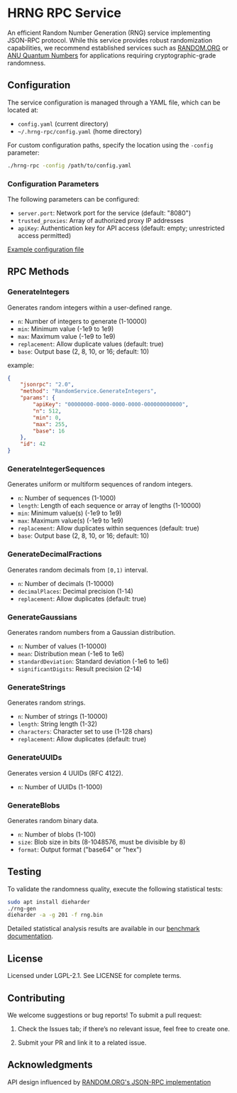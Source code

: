 # HRNG RPC Service

An efficient Random Number Generation (RNG) service implementing JSON-RPC protocol. While this service provides robust randomization capabilities, we recommend established services such as [RANDOM.ORG](https://www.random.org/) or [ANU Quantum Numbers](https://quantumnumbers.anu.edu.au/) for applications requiring cryptographic-grade randomness.

## Configuration

The service configuration is managed through a YAML file, which can be located at:

- `config.yaml` (current directory)
- `~/.hrng-rpc/config.yaml` (home directory)

For custom configuration paths, specify the location using the `-config` parameter:

```bash
./hrng-rpc -config /path/to/config.yaml
```

### Configuration Parameters

The following parameters can be configured:

- `server.port`: Network port for the service (default: "8080")
- `trusted_proxies`: Array of authorized proxy IP addresses
- `apiKey`: Authentication key for API access (default: empty; unrestricted access permitted)

[Example configuration file](config.yaml.example)

## RPC Methods

### GenerateIntegers

Generates random integers within a user-defined range.

- `n`: Number of integers to generate (1-10000)
- `min`: Minimum value (-1e9 to 1e9)
- `max`: Maximum value (-1e9 to 1e9)
- `replacement`: Allow duplicate values (default: true)
- `base`: Output base (2, 8, 10, or 16; default: 10)

example:

```json
{
    "jsonrpc": "2.0",
    "method": "RandomService.GenerateIntegers",
    "params": {
        "apiKey": "00000000-0000-0000-0000-000000000000",
        "n": 512,
        "min": 0,
        "max": 255,
        "base": 16
    },
    "id": 42
}
```

### GenerateIntegerSequences

Generates uniform or multiform sequences of random integers.

- `n`: Number of sequences (1-1000)
- `length`: Length of each sequence or array of lengths (1-10000)
- `min`: Minimum value(s) (-1e9 to 1e9)
- `max`: Maximum value(s) (-1e9 to 1e9)
- `replacement`: Allow duplicates within sequences (default: true)
- `base`: Output base (2, 8, 10, or 16; default: 10)

### GenerateDecimalFractions

Generates random decimals from `[0,1)` interval.

- `n`: Number of decimals (1-10000)
- `decimalPlaces`: Decimal precision (1-14)
- `replacement`: Allow duplicates (default: true)

### GenerateGaussians

Generates random numbers from a Gaussian distribution.

- `n`: Number of values (1-10000)
- `mean`: Distribution mean (-1e6 to 1e6)
- `standardDeviation`: Standard deviation (-1e6 to 1e6)
- `significantDigits`: Result precision (2-14)

### GenerateStrings

Generates random strings.

- `n`: Number of strings (1-10000)
- `length`: String length (1-32)
- `characters`: Character set to use (1-128 chars)
- `replacement`: Allow duplicates (default: true)

### GenerateUUIDs

Generates version 4 UUIDs (RFC 4122).

- `n`: Number of UUIDs (1-1000)

### GenerateBlobs

Generates random binary data.

- `n`: Number of blobs (1-100)
- `size`: Blob size in bits (8-1048576, must be divisible by 8)
- `format`: Output format ("base64" or "hex")

## Testing

To validate the randomness quality, execute the following statistical tests:

```sh
sudo apt install dieharder
./rng-gen
dieharder -a -g 201 -f rng.bin
```

Detailed statistical analysis results are available in our [benchmark documentation](docs/benchmarks/README.md).

## License

Licensed under LGPL-2.1. See LICENSE for complete terms.

## Contributing

We welcome suggestions or bug reports! To submit a pull request:

1. Check the Issues tab; if there’s no relevant issue, feel free to create one.

2. Submit your PR and link it to a related issue.

## Acknowledgments

API design influenced by [RANDOM.ORG's JSON-RPC implementation](https://api.random.org/json-rpc/4/basic)
